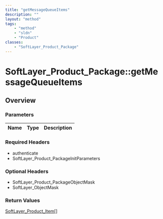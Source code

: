 ```yaml
---
title: "getMessageQueueItems"
description: ""
layout: "method"
tags:
    - "method"
    - "sldn"
    - "Product"
classes:
    - "SoftLayer_Product_Package"
---
```

# SoftLayer_Product_Package::getMessageQueueItems
## Overview 


### Parameters 
|Name | Type | Description |
| --- | --- | --- |


### Required Headers
* authenticate
* SoftLayer_Product_PackageInitParameters

### Optional Headers
* SoftLayer_Product_PackageObjectMask
* SoftLayer_ObjectMask

### Return Values
<a href='/reference/datatypes/SoftLayer_Product_Item'>SoftLayer_Product_Item[] </a>


